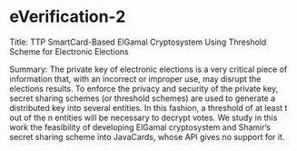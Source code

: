 eVerification-2
===============

Title: TTP SmartCard-Based ElGamal Cryptosystem Using Threshold Scheme for Electronic Elections

Summary: The private key of electronic elections is a very critical piece of information that, with an incorrect or improper use, may disrupt
the elections results. To enforce the privacy and security of the private key, secret sharing schemes (or threshold schemes) are used to generate a distributed key into several entities. In this fashion, a threshold of
at least t out of the n entities will be necessary to decrypt votes. We study in this work the feasibility of developing ElGamal cryptosystem
and Shamir’s secret sharing scheme into JavaCards, whose API gives no support for it.

